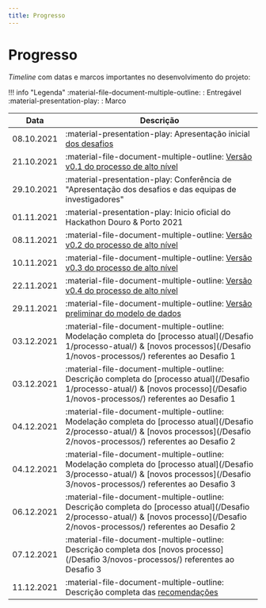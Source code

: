 ```yaml
---
title: Progresso
---
```


# Progresso

_Timeline_ com datas e marcos importantes no desenvolvimento do projeto:

!!! info "Legenda"
    :material-file-document-multiple-outline: : Entregável  
    :material-presentation-play: : Marco  

|    Data    | Descrição                                                    |
| :--------: | ------------------------------------------------------------ |
| 08.10.2021 | :material-presentation-play: Apresentação inicial [dos desafios](/#desafios) |
| 21.10.2021 | :material-file-document-multiple-outline: [Versão v0.1 do processo de alto nível](/DocsTrabalho/processos/#v01-versao-inicial) |
| 29.10.2021 | :material-presentation-play: Conferência de "Apresentação dos desafios e das equipas de investigadores" |
| 01.11.2021 | :material-presentation-play: Inicio oficial do Hackathon Douro & Porto 2021 |
| 08.11.2021 | :material-file-document-multiple-outline: [Versão v0.2 do processo de alto nível](/DocsTrabalho/processos/#v02-iteracao-c-ivdp) |
| 10.11.2021 | :material-file-document-multiple-outline: [Versão v0.3 do processo de alto nível](/DocsTrabalho/processos/#v03-iteracao-c-porvid) |
| 22.11.2021 | :material-file-document-multiple-outline: [Versão v0.4 do processo de alto nível](/DocsTrabalho/processos/#v04-iteracao-c-porvid) |
| 29.11.2021 | :material-file-document-multiple-outline: [Versão preliminar do modelo de dados](/DocsTrabalho/modelo-dados/) |
| 03.12.2021 | :material-file-document-multiple-outline: Modelação completa do [processo atual](/Desafio 1/processo-atual/) & [novos processos](/Desafio 1/novos-processos/) referentes ao Desafio 1 |
| 03.12.2021 | :material-file-document-multiple-outline: Descrição completa do [processo atual](/Desafio 1/processo-atual/) & [novos processo](/Desafio 1/novos-processos/) referentes ao Desafio 1 |
| 04.12.2021 | :material-file-document-multiple-outline: Modelação completa do [processo atual](/Desafio 2/processo-atual/) & [novos processos](/Desafio 2/novos-processos/) referentes ao Desafio 2 |
| 04.12.2021 | :material-file-document-multiple-outline: Modelação completa do [processo atual](/Desafio 3/processo-atual/) & [novos processos](/Desafio 3/novos-processos/) referentes ao Desafio 3 |
| 06.12.2021 | :material-file-document-multiple-outline: Descrição completa do [processo atual](/Desafio 2/processo-atual/) & [novos processo](/Desafio 2/novos-processos/) referentes ao Desafio 2 |
| 07.12.2021 | :material-file-document-multiple-outline: Descrição completa dos [novos processo](/Desafio 3/novos-processos/) referentes ao Desafio 3 |
| 11.12.2021 | :material-file-document-multiple-outline: Descrição completa das [recomendações](/Recomendacoes/recomendacoes/) |
